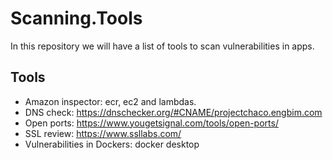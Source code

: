 # Scanning.Tools
In this repository we will have a list of tools to scan vulnerabilities in apps.

## Tools
- Amazon inspector: ecr, ec2 and lambdas.
- DNS check: https://dnschecker.org/#CNAME/projectchaco.engbim.com
- Open ports: https://www.yougetsignal.com/tools/open-ports/
- SSL review: https://www.ssllabs.com/
- Vulnerabilities in Dockers: docker desktop
  
